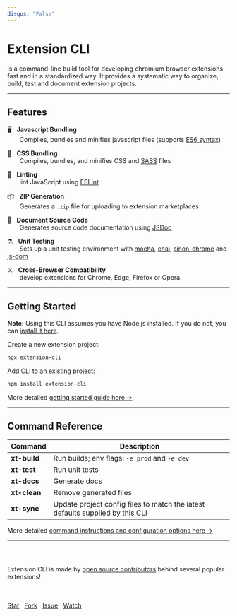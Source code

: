 ```yaml
---
disqus: "False"
---
```


# Extension CLI

<p class='page-intro'>is a command-line build tool for developing 
chromium browser extensions fast and in a standardized way. It provides a systematic way 
to organize, build, test and document extension projects.</p>

* * *

## Features

🖥️ &nbsp; **Javascript Bundling** 
<br/>&nbsp;&nbsp; &nbsp; &nbsp; Compiles, bundles and minifies javascript files (supports [ES6 syntax](http://es6-features.org/)) <br/>

🎨 &nbsp; **CSS Bundling**
<br/>&nbsp;&nbsp; &nbsp; &nbsp; Compiles, bundles, and minifies CSS and [SASS](https://sass-lang.com/guide) files <br/>

💄 &nbsp; **Linting**
<br/>&nbsp;&nbsp; &nbsp; &nbsp; lint JavaScript using [ESLint](https://eslint.org/) <br/>

📦 &nbsp; **ZIP Generation**
<br/>&nbsp;&nbsp; &nbsp; &nbsp; Generates a `.zip` file for uploading to extension marketplaces<br/>

📝 &nbsp; **Document Source Code**
<br/>&nbsp;&nbsp; &nbsp; &nbsp; Generates source code documentation using [JSDoc](https://jsdoc.app/about-getting-started.html) <br/>

⚗️ &nbsp; **Unit Testing** 
<br/>&nbsp;&nbsp; &nbsp; &nbsp; Sets up a unit testing environment with [mocha](https://mochajs.org), [chai](https://www.chaijs.com/), [sinon-chrome](https://github.com/acvetkov/sinon-chrome) and [js-dom](https://github.com/rstacruz/jsdom-global) <br/>

⚔️ &nbsp; **Cross-Browser Compatibility**
<br/>&nbsp;&nbsp; &nbsp; &nbsp; develop extensions for Chrome, Edge, Firefox or Opera. <br/>

* * *

## Getting Started

**Note:** Using this CLI assumes you have Node.js installed. If you do not, you can [install it here](https://nodejs.org/en/download/).

Create a new extension project:

```bash
npx extension-cli
```

Add CLI to an existing project:

```bash
npm install extension-cli
```

More detailed [getting started guide here &rarr;](https://oss.mobilefirst.me/extension-cli/01-getting-started/)

* * *

## Command Reference

Command | Description
--- | ---
**xt-build** | Run builds; env flags: `-e prod` and `-e dev`
**xt-test**| Run unit tests
**xt-docs**| Generate docs
**xt-clean** | Remove generated files
**xt-sync**| Update project config files to match the latest defaults supplied by this CLI

More detailed [command instructions and configuration options here &rarr;](https://oss.mobilefirst.me/extension-cli/03-xt-build/) 

---

<p align="center" style="margin-bottom:4em;">

Extension CLI is made by
<a href="https://github.com/MobileFirstLLC/extension-cli/graphs/contributors" target="_blank" rel="noreferrer noopener">open source contributors</a> 
behind several popular extensions!

<br/><br/> 
<a class="github-button" href="https://github.com/mobilefirstllc/extension-cli" data-icon="octicon-star" data-size="large" aria-label="Star mobilefirstllc/extension-cli on GitHub">Star</a> &nbsp; <a class="github-button" href="https://github.com/mobilefirstllc/extension-cli/fork" data-icon="octicon-repo-forked" data-size="large" aria-label="Fork mobilefirstllc/extension-cli on GitHub">Fork</a> &nbsp; <a class="github-button" href="https://github.com/mobilefirstllc/extension-cli/issues" data-icon="octicon-issue-opened" data-size="large" aria-label="Issue mobilefirstllc/extension-cli on GitHub">Issue</a> &nbsp; <a class="github-button" href="https://github.com/mobilefirstllc/extension-cli/subscription" data-icon="octicon-eye" data-size="large" aria-label="Watch mobilefirstllc/extension-cli on GitHub">Watch</a>
</p>
